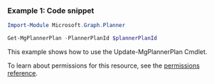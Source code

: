 ### Example 1: Code snippet

```powershellImport-Module Microsoft.Graph.Planner

Get-MgPlannerPlan -PlannerPlanId $plannerPlanId
```
This example shows how to use the Update-MgPlannerPlan Cmdlet.
To learn about permissions for this resource, see the [permissions reference](/graph/permissions-reference).

